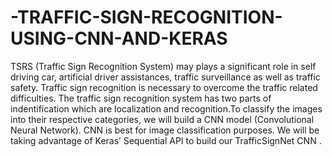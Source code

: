 # -TRAFFIC-SIGN-RECOGNITION-USING-CNN-AND-KERAS
TSRS (Traffic Sign Recognition System) may plays a significant role in self driving car, artificial driver assistances, traffic surveillance as well as traffic safety. 
Traffic sign recognition is necessary to overcome the traffic related difficulties. The traffic sign recognition system has two parts of indentification which are
localization and recognition.To classify the images into their respective categories, we will build a CNN model
(Convolutional Neural Network). CNN is best for image classification purposes. We will be taking advantage of Keras’ Sequential API to build our TrafficSignNet
CNN .
